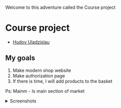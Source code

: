 Welcome to this adventure called the Course project
# Course project
- [Hudov Uladzislau](https://github.com/Vladislavius12)

## My goals
1. Make modern shop website
2. Make authorization page  
3. If there is time, I will add products to the basket

Ps: Mainm - Is main section of market 

<details>
  <summary>Screenshots</summary>
  
   - Project prototype:
   ![Image alt](Layout.png)

   - Project working prototype:
   ![Image alt](Working_prototype_1.png)

   - Mobile version of site:
   ![Image alt](Working_prototype_2.png)

   - Screenshot of the work done:
   ![Image alt](Working_prototype_3.png)  
</details>
